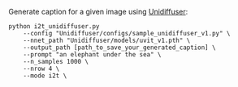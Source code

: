 Generate caption for a given image using [Unidiffuser](https://github.com/thu-ml/unidiffuser):

```
python i2t_unidiffuser.py
    --config "Unidiffuser/configs/sample_unidiffuser_v1.py" \
    --nnet_path "Unidiffuser/models/uvit_v1.pth" \
    --output_path [path_to_save_your_generated_caption] \
    --prompt "an elephant under the sea" \
    --n_samples 1000 \
    --nrow 4 \
    --mode i2t \
```